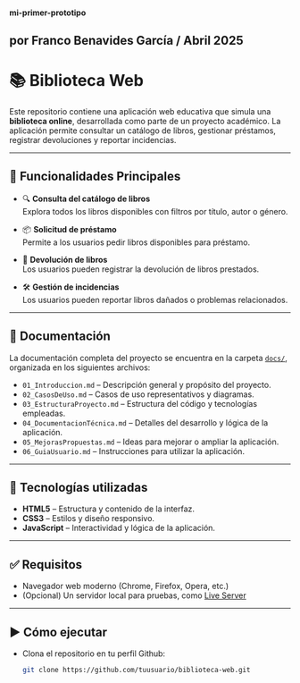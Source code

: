 #### mi-primer-prototipo 
## por Franco Benavides García / Abril 2025

# 📚 Biblioteca Web

Este repositorio contiene una aplicación web educativa que simula una **biblioteca online**, desarrollada como parte de un proyecto académico. La aplicación permite consultar un catálogo de libros, gestionar préstamos, registrar devoluciones y reportar incidencias.

---

## 🚀 Funcionalidades Principales

- 🔍 **Consulta del catálogo de libros**  
  Explora todos los libros disponibles con filtros por título, autor o género.

- 📦 **Solicitud de préstamo**  
  Permite a los usuarios pedir libros disponibles para préstamo.

- 🔄 **Devolución de libros**  
  Los usuarios pueden registrar la devolución de libros prestados.

- 🛠️ **Gestión de incidencias**  
  Los usuarios pueden reportar libros dañados o problemas relacionados.

---

## 🧠 Documentación

La documentación completa del proyecto se encuentra en la carpeta [`docs/`](./docs), organizada en los siguientes archivos:

- `01_Introduccion.md` – Descripción general y propósito del proyecto.
- `02_CasosDeUso.md` – Casos de uso representativos y diagramas.
- `03_EstructuraProyecto.md` – Estructura del código y tecnologías empleadas.
- `04_DocumentacionTécnica.md` – Detalles del desarrollo y lógica de la aplicación.
- `05_MejorasPropuestas.md` – Ideas para mejorar o ampliar la aplicación.
- `06_GuiaUsuario.md` – Instrucciones para utilizar la aplicación.

---

## 🔧 Tecnologías utilizadas

- **HTML5** – Estructura y contenido de la interfaz.
- **CSS3** – Estilos y diseño responsivo.
- **JavaScript** – Interactividad y lógica de la aplicación.

---

## ✅ Requisitos

- Navegador web moderno (Chrome, Firefox, Opera, etc.)
- (Opcional) Un servidor local para pruebas, como [Live Server](https://marketplace.visualstudio.com/items?itemName=ritwickdey.LiveServer)

---

## ▶️ Cómo ejecutar

- Clona el repositorio en tu perfil Github:
   ```bash
   git clone https://github.com/tuusuario/biblioteca-web.git
